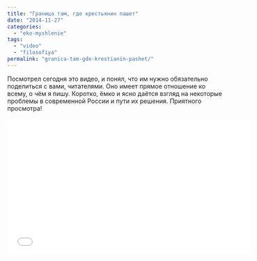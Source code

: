 ```yaml
---
title: "Граница там, где крестьянин пашет"
date: "2014-11-27"
categories: 
  - "eko-myshlenie"
tags: 
  - "video"
  - "filosofiya"
permalink: "granica-tam-gde-krestianin-pashet/"
---
```


Посмотрел сегодня это видео, и понял, что им нужно обязательно поделиться с вами, читателями. Оно имеет прямое отношение ко всему, о чём я пишу. Коротко, ёмко и ясно даётся взгляд на некоторые проблемы в современной России и пути их решения. Приятного просмотра!

<iframe src="//www.youtube.com/embed/CJ6PkfA9xEs" width="560" height="315" frameborder="0" allowfullscreen="allowfullscreen"></iframe>
